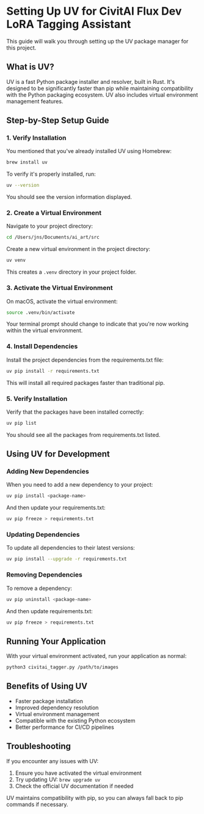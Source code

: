 # Setting Up UV for CivitAI Flux Dev LoRA Tagging Assistant

This guide will walk you through setting up the UV package manager for this project.

## What is UV?

UV is a fast Python package installer and resolver, built in Rust. It's designed to be significantly faster than pip while maintaining compatibility with the Python packaging ecosystem. UV also includes virtual environment management features.

## Step-by-Step Setup Guide

### 1. Verify Installation

You mentioned that you've already installed UV using Homebrew:

```bash
brew install uv
```

To verify it's properly installed, run:

```bash
uv --version
```

You should see the version information displayed.

### 2. Create a Virtual Environment

Navigate to your project directory:

```bash
cd /Users/jns/Documents/ai_art/src
```

Create a new virtual environment in the project directory:

```bash
uv venv
```

This creates a `.venv` directory in your project folder.

### 3. Activate the Virtual Environment

On macOS, activate the virtual environment:

```bash
source .venv/bin/activate
```

Your terminal prompt should change to indicate that you're now working within the virtual environment.

### 4. Install Dependencies

Install the project dependencies from the requirements.txt file:

```bash
uv pip install -r requirements.txt
```

This will install all required packages faster than traditional pip.

### 5. Verify Installation

Verify that the packages have been installed correctly:

```bash
uv pip list
```

You should see all the packages from requirements.txt listed.

## Using UV for Development

### Adding New Dependencies

When you need to add a new dependency to your project:

```bash
uv pip install <package-name>
```

And then update your requirements.txt:

```bash
uv pip freeze > requirements.txt
```

### Updating Dependencies

To update all dependencies to their latest versions:

```bash
uv pip install --upgrade -r requirements.txt
```

### Removing Dependencies

To remove a dependency:

```bash
uv pip uninstall <package-name>
```

And then update requirements.txt:

```bash
uv pip freeze > requirements.txt
```

## Running Your Application

With your virtual environment activated, run your application as normal:

```bash
python3 civitai_tagger.py /path/to/images
```

## Benefits of Using UV

- Faster package installation
- Improved dependency resolution
- Virtual environment management
- Compatible with the existing Python ecosystem
- Better performance for CI/CD pipelines

## Troubleshooting

If you encounter any issues with UV:

1. Ensure you have activated the virtual environment
2. Try updating UV: `brew upgrade uv`
3. Check the official UV documentation if needed

UV maintains compatibility with pip, so you can always fall back to pip commands if necessary. 